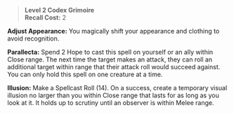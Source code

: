> **Level 2 Codex Grimoire**  
> **Recall Cost:** 2

**Adjust Appearance:** You magically shift your appearance and clothing to avoid recognition.

**Parallecta:** Spend 2 Hope to cast this spell on yourself or an ally within Close range. The next time the target makes an attack, they can roll an additional target within range that their attack roll would succeed against. You can only hold this spell on one creature at a time.

**Illusion:** Make a Spellcast Roll (14).
On a success, create a temporary visual illusion no larger than you within Close range that lasts for as long as you look at it. It holds up to scrutiny until an observer is within Melee range.
